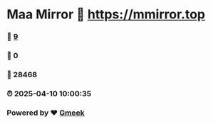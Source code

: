 # Maa Mirror :link: https://mmirror.top 
### :page_facing_up: [9](https://mmirror.top/tag.html) 
### :speech_balloon: 0 
### :hibiscus: 28468 
### :alarm_clock: 2025-04-10 10:00:35 
### Powered by :heart: [Gmeek](https://github.com/Meekdai/Gmeek)
